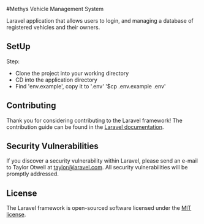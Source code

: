 #Methys Vehicle Management System
                    
Laravel application that allows users to login, and managing a database of registered vehicles and their owners.

## SetUp

Step:
- Clone the project into your working directory
- CD into the application directory
- Find 'env.example', copy it to '.env' '$cp .env.example .env' 



## Contributing

Thank you for considering contributing to the Laravel framework! The contribution guide can be found in the [Laravel documentation](http://laravel.com/docs/contributions).

## Security Vulnerabilities

If you discover a security vulnerability within Laravel, please send an e-mail to Taylor Otwell at taylor@laravel.com. All security vulnerabilities will be promptly addressed.

## License

The Laravel framework is open-sourced software licensed under the [MIT license](http://opensource.org/licenses/MIT).
